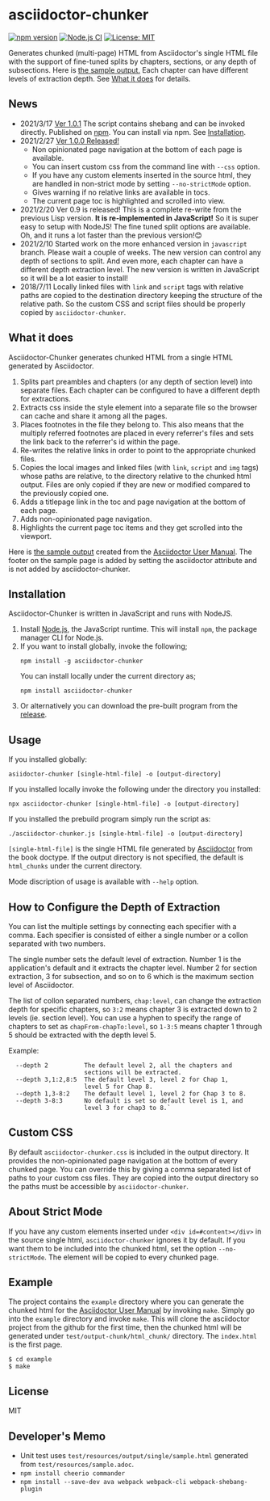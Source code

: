 # asciidoctor-chunker

[![npm version](https://badge.fury.io/js/asciidoctor-chunker.svg)](https://badge.fury.io/js/asciidoctor-chunker)
[![Node.js CI](https://github.com/wshito/asciidoctor-chunker/actions/workflows/node.js.yml/badge.svg)](https://github.com/wshito/asciidoctor-chunker/actions/workflows/node.js.yml)
[![License: MIT](https://img.shields.io/badge/License-MIT-yellow.svg)](https://opensource.org/licenses/MIT)

Generates chunked (multi-page) HTML from Asciidoctor's single HTML file with the support of fine-tuned splits by chapters, sections, or any depth of subsections.  Here is [the sample output.](http://www.seinan-gu.ac.jp/~shito/asciidoctor/html_chunk/index.html)  Each chapter can have different levels of extraction depth.  See [What it does](#what-it-does) for details.

## News

- 2021/3/17 [Ver 1.0.1](https://github.com/wshito/asciidoctor-chunker/releases) The script contains shebang and can be invoked directly.  Published on [npm](npmjs.com).  You can install via npm.  See [Installation](#installation).
- 2021/2/27 [Ver 1.0.0 Released!](https://github.com/wshito/asciidoctor-chunker/releases)
  - Non opinionated page navigation at the bottom of each page is available.
  - You can insert custom css from the command line with `--css` option.
  - If you have any custom elements inserted in the source html, they are handled in non-strict mode by setting `--no-strictMode` option.
  - Gives warning if no relative links are available in tocs.
  - The current page toc is highlighted and scrolled into view.
- 2021/2/20  Ver 0.9 is released!  This is a complete re-write from the previous Lisp version.  **It is re-implemented in JavaScript!**  So it is super easy to setup with NodeJS!  The fine tuned split options are available.  Oh, and it runs a lot faster than the previous version!😊
- 2021/2/10  Started work on the more enhanced version in `javascript` branch.  Please wait a couple of weeks.  The new version can control any depth of sections to split.  And even more, each chapter can have a different depth extraction level.   The new version is written in JavaScript so it will be a lot easier to install!
- 2018/7/11  Locally linked files with `link` and `script` tags with relative paths are copied to the destination directory keeping the structure of the relative path.  So the custom CSS and script files should be properly copied by `asciidoctor-chunker`.

## What it does

Asciidoctor-Chunker generates chunked HTML from a single HTML generated by Asciidoctor.

1. Splits part preambles and chapters (or any depth of section level) into separate files. Each chapter can be configured to have a different depth for extractions.
1. Extracts css inside the style element into a separate file so the browser can cache and share it among all the pages.
1. Places footnotes in the file they belong to.  This also means that the multiply referred footnotes are placed in every referrer's files and sets the link back to the referrer's id within the page.
1. Re-writes the relative links in order to point to the appropriate chunked files.
1. Copies the local images and linked files (with `link`, `script` and `img` tags) whose paths are relative, to the directory relative to the chunked html output.  Files are only copied if they are new or modified compared to the previously copied one.
1. Adds a titlepage link in the toc and page navigation at the bottom of each page.
1. Adds non-opinionated page navigation.
1. Highlights the current page toc items and they get scrolled into the viewport.

Here is [the sample output](http://www.seinan-gu.ac.jp/~shito/asciidoctor/html_chunk/index.html) created from the [Asciidoctor User Manual](https://asciidoctor.org/docs/user-manual/).  The footer on the sample page is added by setting the asciidoctor attribute and is not added by asciidoctor-chunker.


## Installation

Asciidoctor-Chunker is written in JavaScript and runs with NodeJS.

1. Install [Node.js](https://nodejs.org/), the JavaScript runtime.  This will install `npm`, the package manager CLI for Node.js.
1. If you want to install globally, invoke the following;
   ```
   npm install -g asciidoctor-chunker
   ```
   You can install locally under the current directory as;
   ```
   npm install asciidoctor-chunker
   ```
1. Or alternatively you can download the pre-built program from the [release](https://github.com/wshito/asciidoctor-chunker/releases).

## Usage

If you installed globally:
   ```
   asiidoctor-chunker [single-html-file] -o [output-directory]
   ```
If you installed locally invoke the following under the directory you installed:
   ```
   npx asciidoctor-chunker [single-html-file] -o [output-directory]
   ```
If you installed the prebuild program simply run the script as:
   ```
   ./asciidoctor-chunker.js [single-html-file] -o [output-directory]
   ```
`[single-html-file]` is the single HTML file generated by [Asciidoctor](https://asciidoctor.org) from the book doctype.  If the output directory is not specified, the default is `html_chunks` under the current directory.

Mode discription of usage is available with `--help` option.

## How to Configure the Depth of Extraction

You can list the multiple settings by connecting each specifier with a comma.  Each specifier is consisted of either a single number or a collon separated with two numbers.

The single number sets the default level of extraction.  Number 1 is the application's default and it extracts the chapter level.  Number 2 for section extraction, 3 for subsection, and so on to 6 which is the maximum section level of Asciidoctor.

The list of collon separated numbers, `chap:level`, can change the extraction depth for specific chapters, so `3:2` means chapter 3 is extracted down to 2 levels (ie. section level).  You can use a hyphen to specify the range of chapters to set as `chapFrom-chapTo:level`, so `1-3:5` means chapter 1 through 5 should be extracted with the depth level 5.

Example:
```
  --depth 2          The default level 2, all the chapters and
                     sections will be extracted.
  --depth 3,1:2,8:5  The default level 3, level 2 for Chap 1,
                     level 5 for Chap 8.
  --depth 1,3-8:2    The default level 1, level 2 for Chap 3 to 8.
  --depth 3-8:3      No default is set so default level is 1, and
                     level 3 for chap3 to 8.`
```

## Custom CSS

By default `asciidoctor-chunker.css` is included in the output directory.  It provides the non-opinionated page navigation at the bottom of every chunked page.  You can override this by giving a comma separated list of paths to your custom css files.  They are copied into the output directory so the paths must be accessible by `asciidoctor-chunker`.

## About Strict Mode

If you have any custom elements inserted under `<div id=#content></div>` in the source single html, `asciidoctor-chunker` ignores it by default.  If you want them to be included into the chunked html, set the option `--no-strictMode`.
The element will be copied to every chunked page.

## Example

The project contains the `example` directory where you can generate the chunked html for the [Asciidoctor User Manual](https://asciidoctor.org/docs/user-manual/) by invoking `make`.  Simply go into the `example` directory and invoke `make`.  This will clone the asciidoctor project from the github for the first time, then the chunked html will be generated under `test/output-chunk/html_chunk/` directory.  The `index.html` is the first page.

```
$ cd example
$ make
```

## License

MIT

## Developer's Memo

- Unit test uses `test/resources/output/single/sample.html` generated from `test/resources/sample.adoc`.
- `npm install cheerio commander`
- `npm install --save-dev ava webpack webpack-cli webpack-shebang-plugin`
